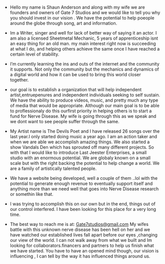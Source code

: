 - Hello my name is Shaun Anderson and along with my wife we are founders and owners of Gate 7 Studios and we would like to tell you why you should invest in our vision . We have the potential to help poeople around the globe through song, art and information.  
- Im a Writer, singer and well for lack of better way of saying it an actor. I am also a licensed Sheetmetal Mechanic, 5 years of apprenticeship isnt an easy thing for an old man. my main interest right now is succeeding at what I do,
  and helping others achieve the same once I have reached a certain level of stability.
-  I’m currently learning the ins and outs of the internet and the community it supports. Not only the community but the mechanics and dynamics of a digital world and how it can be used to bring this world closer together.
- our goal is to establish a organization that will help independent artist,entruepenures and independent individuals seeking to self sustain. We have the ability to produce videos, music, and pretty much any type of media that would be appropriate. Although our main goal is to be able to proflessionaly do this ourfirst priority in helping others is to start a fund for Nerve Disease. My wife is going through this as we speak and we dont want to see people suffer through the same.

- My Artist name is The Devils Poet and I have released 26 songs over the last year.I only started doing music a year ago. I am an action taker and when we are able we accomplish amazing things. We also started a show Vandals Den which has sprouted off many different projects. So with that I would like to introduce Last Jeester Enterprises, a small studio with an enormous potential. We are globaly known on a small scale but with the right backing the potential to help change a world.
  We are a family of artistically talented people.
- We have a website being developed, well a couple of them ..lol with the potential to generate enough revenue to eventually support itself and anything more than we need well that goes into Nerve Disease research or somethin like that.
- I was trying to accomplish this on our own but in the end, things out of our control interfered. I have been looking for this place for a very long time.
- The best way to reach me is at: Gate7studios@gmail.com My wifes battle with this unknown nerve disease has been hell on her and we have watched our established lives fall apart before our eyes ,changing our view of the world. I can not walk away from what we built and Im looking for collaborators.financers and partners to help us finish what we have started. You have to have an opened mind though, our vision is influencing
, I can tell by the way it has influenced things around us.


<!---
lastjessterenterprise/lastjessterenterprise is a ✨ special ✨ repository because its `README.md` (this file) appears on your GitHub profile.
You can click the Preview link to take a look at your changes.
--->
